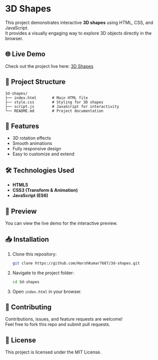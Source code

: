
# 3D Shapes

This project demonstrates interactive **3D shapes** using HTML, CSS, and JavaScript.  
It provides a visually engaging way to explore 3D objects directly in the browser.

## 🌐 Live Demo
Check out the project live here: [3D Shapes](https://harshkumar7687.github.io/3d-shapes/)

## 📂 Project Structure
```
3d-shapes/
├── index.html       # Main HTML file
├── style.css        # Styling for 3D shapes
├── script.js        # JavaScript for interactivity
└── README.md        # Project documentation
```

## 🚀 Features
- 3D rotation effects
- Smooth animations
- Fully responsive design
- Easy to customize and extend

## 🛠️ Technologies Used
- **HTML5**
- **CSS3 (Transform & Animation)**
- **JavaScript (ES6)**

## 📸 Preview
You can view the live demo for the interactive preview.

## 📥 Installation
1. Clone this repository:
   ```bash
   git clone https://github.com/HarshKumar7687/3d-shapes.git
   ```
2. Navigate to the project folder:
   ```bash
   cd 3d-shapes
   ```
3. Open `index.html` in your browser.

## 🤝 Contributing
Contributions, issues, and feature requests are welcome!  
Feel free to fork this repo and submit pull requests.

## 📝 License
This project is licensed under the MIT License.
